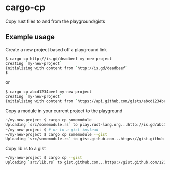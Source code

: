 # cargo-cp

Copy rust files to and from the playground/gists

## Example usage

Create a new project based off a playground link

```bash
$ cargo cp http://is.gd/deadbeef my-new-project
Creating `my-new-project`
Initializing with content from `http://is.gd/deadbeef`
$
```

or

```bash
$ cargo cp abcd1234beef my-new-project
Creating `my-new-project`
Initializing with content from `https://api.github.com/gists/abcd1234beef`
```

Copy a module in your current project to the playground

```bash
~/my-new-project $ cargo cp somemodule
Uploading `src/somemodule.rs` to play.rust-lang.org...http://is.gd/abc123
~/my-new-project $ # or to a gist instead
~/my-new-project $ cargo cp somemodule --gist
Uploading `src/somemodule.rs` to gist.github.com...https://gist.github.com/abc123
```

Copy lib.rs to a gist

```bash
~/my-new-project $ cargo cp --gist
Uploading `src/lib.rs` to gist.github.com...https://gist.github.com/123abc
```

